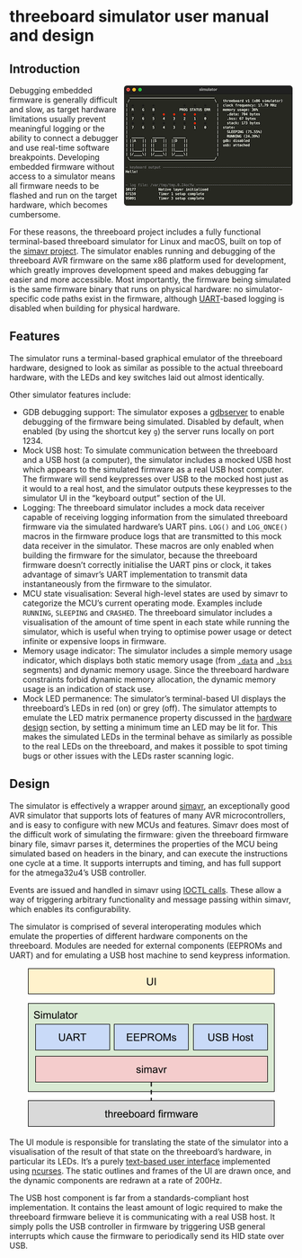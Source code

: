 # threeboard simulator user manual and design

## Introduction
<img src="../images/simulator/simulator_screenshot_small.png" align="right" />

Debugging embedded firmware is generally difficult and slow, as target hardware limitations usually prevent meaningful logging or the ability to connect a debugger and use real-time software breakpoints. Developing embedded firmware without access to a simulator means all firmware needs to be flashed and run on the target hardware, which becomes cumbersome.

For these reasons, the threeboard project includes a fully functional terminal-based threeboard simulator for Linux and macOS, built on top of the [simavr project](https://github.com/buserror/simavr). The simulator enables running and debugging of the threeboard AVR firmware on the same x86 platform used for development, which greatly improves development speed and makes debugging far easier and more accessible. Most importantly, the firmware being simulated is the same firmware binary that runs on physical hardware: no simulator-specific code paths exist in the firmware, although [UART](https://en.wikipedia.org/wiki/Universal_asynchronous_receiver-transmitter)-based logging is disabled when building for physical hardware.

## Features
The simulator runs a terminal-based graphical emulator of the threeboard hardware, designed to look as similar as possible to the actual threeboard hardware, with the LEDs and key switches laid out almost identically.

Other simulator features include:

- GDB debugging support: The simulator exposes a [gdbserver](https://en.wikipedia.org/wiki/Gdbserver) to enable debugging of the firmware being simulated. Disabled by default, when enabled (by using the shortcut key `g`) the server runs locally on port 1234.
- Mock USB host: To simulate communication between the threeboard and a USB host (a computer), the simulator includes a mocked USB host which appears to the simulated firmware as a real USB host computer. The firmware will send keypresses over USB to the mocked host just as it would to a real host, and the simulator outputs these keypresses to the simulator UI in the “keyboard output” section of the UI.
- Logging: The threeboard simulator includes a mock data receiver capable of receiving logging information from the simulated threeboard firmware via the simulated hardware’s UART pins. `LOG()` and `LOG_ONCE()` macros in the firmware produce logs that are transmitted to this mock data receiver in the simulator. These macros are only enabled when building the firmware for the simulator, because the threeboard firmware doesn’t correctly initialise the UART pins or clock, it takes advantage of simavr’s UART implementation to transmit data instantaneously from the firmware to the simulator.
- MCU state visualisation: Several high-level states are used by simavr to categorize the MCU’s current operating mode. Examples include `RUNNING`, `SLEEPING` and `CRASHED`. The threeboard simulator includes a visualisation of the amount of time spent in each state while running the simulator, which is useful when trying to optimise power usage or detect infinite or expensive loops in firmware.
- Memory usage indicator: The simulator includes a simple memory usage indicator, which displays both static memory usage (from [`.data`](https://en.wikipedia.org/wiki/Data_segment) and [`.bss`](https://en.wikipedia.org/wiki/.bss) segments) and dynamic memory usage. Since the threeboard hardware constraints forbid dynamic memory allocation, the dynamic memory usage is an indication of stack use.
- Mock LED permanence: The simulator’s terminal-based UI displays the threeboard’s LEDs in red (on) or grey (off). The simulator attempts to emulate the LED matrix permanence property discussed in the [hardware design](hardware_design.md) section, by setting a minimum time an LED may be lit for. This makes the simulated LEDs in the terminal behave as similarly as possible to the real LEDs on the threeboard, and makes it possible to spot timing bugs or other issues with the LEDs raster scanning logic.

## Design

The simulator is effectively a wrapper around [simavr](https://github.com/buserror/simavr), an exceptionally good AVR simulator that supports lots of features of many AVR microcontrollers, and is easy to configure with new MCUs and features. Simavr does most of the difficult work of simulating the firmware: given the threeboard firmware binary file, simavr parses it, determines the properties of the MCU being simulated based on headers in the binary, and can execute the instructions one cycle at a time. It supports interrupts and timing, and has full support for the atmega32u4’s USB controller. 

Events are issued and handled in simavr using [IOCTL calls](https://en.wikipedia.org/wiki/Ioctl). These allow a way of triggering arbitrary functionality and message passing within simavr, which enables its configurability.

The simulator is comprised of several interoperating modules which emulate the properties of different hardware components on the threeboard. Modules are needed for external components (EEPROMs and UART) and for emulating a USB host machine to send keypress information.

<p align="center">
  <img src="../images/simulator/simulator_overview.png" />
</p>

The UI module is responsible for translating the state of the simulator into a visualisation of the result of that state on the threeboard’s hardware, in particular its LEDs. It’s a purely [text-based user interface](https://en.wikipedia.org/wiki/Text-based_user_interface) implemented using [ncurses](https://en.wikipedia.org/wiki/Ncurses). The static outlines and frames of the UI are drawn once, and the dynamic components are redrawn at a rate of 200Hz.

The USB host component is far from a standards-compliant host implementation. It contains the least amount of logic required to make the threeboard firmware believe it is communicating with a real USB host. It simply polls the USB controller in firmware by triggering USB general interrupts which cause the firmware to periodically send its HID state over USB.
